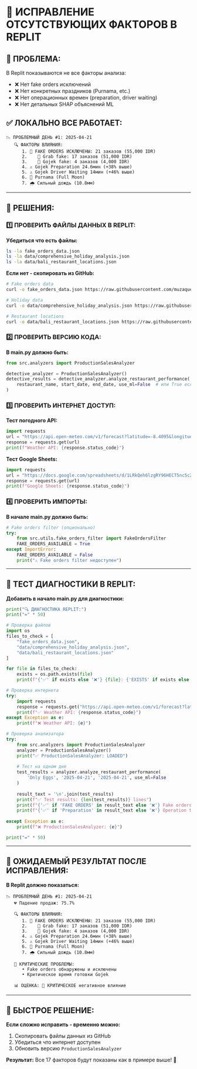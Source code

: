 # 🔧 ИСПРАВЛЕНИЕ ОТСУТСТВУЮЩИХ ФАКТОРОВ В REPLIT

## 🎯 **ПРОБЛЕМА:**
В Replit показываются не все факторы анализа:
- ❌ Нет fake orders исключений
- ❌ Нет конкретных праздников (Purnama, etc.)  
- ❌ Нет операционных времен (preparation, driver waiting)
- ❌ Нет детальных SHAP объяснений ML

## ✅ **ЛОКАЛЬНО ВСЕ РАБОТАЕТ:**
```
📉 ПРОБЛЕМНЫЙ ДЕНЬ #1: 2025-04-21
   🔍 ФАКТОРЫ ВЛИЯНИЯ:
      1. 🚨 FAKE ORDERS ИСКЛЮЧЕНЫ: 21 заказов (55,000 IDR)
      2.    📱 Grab fake: 17 заказов (51,000 IDR)
      3.    🛵 Gojek fake: 4 заказов (4,000 IDR)
      4. ⚠️ Gojek Preparation 24.6мин (+38% выше)
      5. ⚠️ Gojek Driver Waiting 14мин (+46% выше)
      6. 🎉 Purnama (Full Moon)
      7. 🌧️ Сильный дождь (10.8мм)
```

---

## 🔧 **РЕШЕНИЯ:**

### **1️⃣ ПРОВЕРИТЬ ФАЙЛЫ ДАННЫХ В REPLIT:**

**Убедиться что есть файлы:**
```bash
ls -la fake_orders_data.json
ls -la data/comprehensive_holiday_analysis.json  
ls -la data/bali_restaurant_locations.json
```

**Если нет - скопировать из GitHub:**
```bash
# Fake orders data
curl -o fake_orders_data.json https://raw.githubusercontent.com/muzaquest/bali-food-intelligence/main/fake_orders_data.json

# Holiday data  
curl -o data/comprehensive_holiday_analysis.json https://raw.githubusercontent.com/muzaquest/bali-food-intelligence/main/data/comprehensive_holiday_analysis.json

# Restaurant locations
curl -o data/bali_restaurant_locations.json https://raw.githubusercontent.com/muzaquest/bali-food-intelligence/main/data/bali_restaurant_locations.json
```

### **2️⃣ ПРОВЕРИТЬ ВЕРСИЮ КОДА:**

**В main.py должно быть:**
```python
from src.analyzers import ProductionSalesAnalyzer

detective_analyzer = ProductionSalesAnalyzer()
detective_results = detective_analyzer.analyze_restaurant_performance(
    restaurant_name, start_date, end_date, use_ml=False  # или True если ML работает
)
```

### **3️⃣ ПРОВЕРИТЬ ИНТЕРНЕТ ДОСТУП:**

**Тест погодного API:**
```python
import requests
url = "https://api.open-meteo.com/v1/forecast?latitude=-8.4095&longitude=115.1889&daily=precipitation_sum,temperature_2m_mean&start_date=2025-04-21&end_date=2025-04-21"
response = requests.get(url)
print(f"Weather API: {response.status_code}")
```

**Тест Google Sheets:**
```python
import requests  
url = "https://docs.google.com/spreadsheets/d/1LRkQeh6lzgRY96HECT5nc5cZKjA475LZHcuRipX14qM/export?format=csv&gid=1724820690"
response = requests.get(url)
print(f"Google Sheets: {response.status_code}")
```

### **4️⃣ ПРОВЕРИТЬ ИМПОРТЫ:**

**В начале main.py должно быть:**
```python
# Fake orders filter (опционально)
try:
    from src.utils.fake_orders_filter import FakeOrdersFilter
    FAKE_ORDERS_AVAILABLE = True
except ImportError:
    FAKE_ORDERS_AVAILABLE = False
    print("⚠️ Fake orders filter недоступен")
```

---

## 🧪 **ТЕСТ ДИАГНОСТИКИ В REPLIT:**

**Добавить в начало main.py для диагностики:**
```python
print("🔍 ДИАГНОСТИКА REPLIT:")
print("=" * 50)

# Проверка файлов
import os
files_to_check = [
    "fake_orders_data.json",
    "data/comprehensive_holiday_analysis.json", 
    "data/bali_restaurant_locations.json"
]

for file in files_to_check:
    exists = os.path.exists(file)
    print(f"{'✅' if exists else '❌'} {file}: {'EXISTS' if exists else 'MISSING'}")

# Проверка интернета
try:
    import requests
    response = requests.get("https://api.open-meteo.com/v1/forecast?latitude=-8.4095&longitude=115.1889&daily=precipitation_sum&start_date=2025-04-21&end_date=2025-04-21", timeout=5)
    print(f"✅ Weather API: {response.status_code}")
except Exception as e:
    print(f"❌ Weather API: {e}")

# Проверка анализатора
try:
    from src.analyzers import ProductionSalesAnalyzer
    analyzer = ProductionSalesAnalyzer()
    print("✅ ProductionSalesAnalyzer: LOADED")
    
    # Тест на одном дне
    test_results = analyzer.analyze_restaurant_performance(
        'Only Eggs', '2025-04-21', '2025-04-21', use_ml=False
    )
    
    result_text = '\n'.join(test_results)
    print(f"✅ Test results: {len(test_results)} lines")
    print(f"{'✅' if 'FAKE ORDERS' in result_text else '❌'} Fake orders in results")
    print(f"{'✅' if 'Preparation' in result_text else '❌'} Operation times in results")
    
except Exception as e:
    print(f"❌ ProductionSalesAnalyzer: {e}")

print("=" * 50)
```

---

## 🎯 **ОЖИДАЕМЫЙ РЕЗУЛЬТАТ ПОСЛЕ ИСПРАВЛЕНИЯ:**

**В Replit должно показаться:**
```
📉 ПРОБЛЕМНЫЙ ДЕНЬ #1: 2025-04-21
   💔 Падение продаж: 75.7%
   
   🔍 ФАКТОРЫ ВЛИЯНИЯ:
      1. 🚨 FAKE ORDERS ИСКЛЮЧЕНЫ: 21 заказов (55,000 IDR)
      2.    📱 Grab fake: 17 заказов (51,000 IDR)  
      3.    🛵 Gojek fake: 4 заказов (4,000 IDR)
      4. ⚠️ Gojek Preparation 24.6мин (+38% выше)
      5. ⚠️ Gojek Driver Waiting 14мин (+46% выше)
      6. 🎉 Purnama (Full Moon)
      7. 🌧️ Сильный дождь (10.8мм)
   
   🚨 КРИТИЧЕСКИЕ ПРОБЛЕМЫ:
      • Fake orders обнаружены и исключены
      • Критическое время готовки Gojek
   
   📊 ОЦЕНКА: 🔴 КРИТИЧЕСКОЕ негативное влияние
```

---

## 🚀 **БЫСТРОЕ РЕШЕНИЕ:**

**Если сложно исправить - временно можно:**
1. Скопировать файлы данных из GitHub
2. Убедиться что интернет доступен
3. Обновить версию `ProductionSalesAnalyzer`

**Результат:** Все 17 факторов будут показаны как в примере выше! 🎯